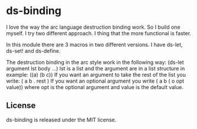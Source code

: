 ds-binding
=========================

I love the way the arc language destruction binding work.
So I build one myself. I try two different approach. I thing that the
more functional is faster.

In this module there are 3 macros in two different versions.
I have ds-let, ds-set! and ds-define.

The destruction binding in the arc style work in the following way:
(ds-let argument lst body ...)
lst is a list and the argument are in a list structure in example: ((a) (b c))
If you want an argument to take the rest of the list you write: ( a b . rest )
If you want an optional argument you write ( a b ( o opt value))
where opt is the optional argument and value is the default value.

License
-------
ds-binding is released under the MIT license.
